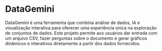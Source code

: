 # DataGemini
DataGemini é uma ferramenta que combina análise de dados, IA e visualização interativa para oferecer uma experiência única na exploração de conjuntos de dados. Este projeto permite aos usuários dar entrada com um arquivo CSV, fazer perguntas sobre o documento e gerar gráficos dinâmicos e interativos diretamente a partir dos dados fornecidos.
